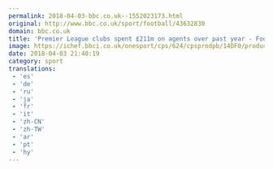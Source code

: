 ```yaml
---
permalink: 2018-04-03-bbc.co.uk--1552023173.html
original: http://www.bbc.co.uk/sport/football/43632830
domain: bbc.co.uk
title: 'Premier League clubs spent £211m on agents over past year - Football Association'
image: https://ichef.bbci.co.uk/onesport/cps/624/cpsprodpb/14DF0/production/_100688458_salah_reuters2.jpg
date: 2018-04-03 21:40:19
category: sport
translations: 
 - 'es'
 - 'de'
 - 'ru'
 - 'ja'
 - 'fr'
 - 'it'
 - 'zh-CN'
 - 'zh-TW'
 - 'ar'
 - 'pt'
 - 'hy'
---
```



